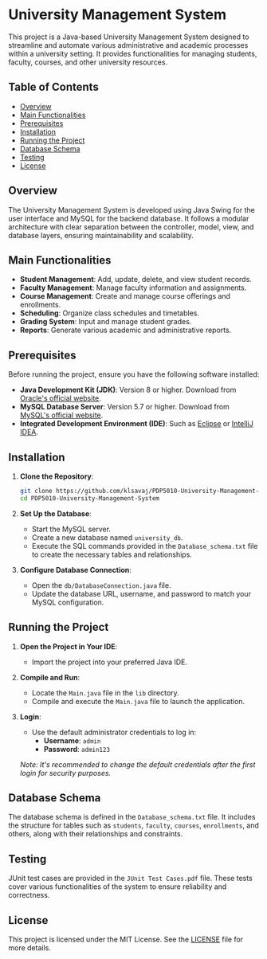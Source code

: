 # University Management System

This project is a Java-based University Management System designed to streamline and automate various administrative and academic processes within a university setting. It provides functionalities for managing students, faculty, courses, and other university resources.

## Table of Contents

- [Overview](#overview)
- [Main Functionalities](#main-functionalities)
- [Prerequisites](#prerequisites)
- [Installation](#installation)
- [Running the Project](#running-the-project)
- [Database Schema](#database-schema)
- [Testing](#testing)
- [License](#license)

## Overview

The University Management System is developed using Java Swing for the user interface and MySQL for the backend database. It follows a modular architecture with clear separation between the controller, model, view, and database layers, ensuring maintainability and scalability.

## Main Functionalities

- **Student Management**: Add, update, delete, and view student records.
- **Faculty Management**: Manage faculty information and assignments.
- **Course Management**: Create and manage course offerings and enrollments.
- **Scheduling**: Organize class schedules and timetables.
- **Grading System**: Input and manage student grades.
- **Reports**: Generate various academic and administrative reports.

## Prerequisites

Before running the project, ensure you have the following software installed:

- **Java Development Kit (JDK)**: Version 8 or higher. Download from [Oracle's official website](https://www.oracle.com/java/technologies/javase-downloads.html).
- **MySQL Database Server**: Version 5.7 or higher. Download from [MySQL's official website](https://dev.mysql.com/downloads/installer/).
- **Integrated Development Environment (IDE)**: Such as [Eclipse](https://www.eclipse.org/downloads/) or [IntelliJ IDEA](https://www.jetbrains.com/idea/download/).

## Installation

1. **Clone the Repository**:

   ```bash
   git clone https://github.com/klsavaj/PDP5010-University-Management-System.git
   cd PDP5010-University-Management-System
   ```

2. **Set Up the Database**:

   - Start the MySQL server.
   - Create a new database named `university_db`.
   - Execute the SQL commands provided in the `Database_schema.txt` file to create the necessary tables and relationships.

3. **Configure Database Connection**:

   - Open the `db/DatabaseConnection.java` file.
   - Update the database URL, username, and password to match your MySQL configuration.

## Running the Project

1. **Open the Project in Your IDE**:

   - Import the project into your preferred Java IDE.

2. **Compile and Run**:

   - Locate the `Main.java` file in the `lib` directory.
   - Compile and execute the `Main.java` file to launch the application.

3. **Login**:

   - Use the default administrator credentials to log in:
     - **Username**: `admin`
     - **Password**: `admin123`

   *Note: It's recommended to change the default credentials after the first login for security purposes.*

## Database Schema

The database schema is defined in the `Database_schema.txt` file. It includes the structure for tables such as `students`, `faculty`, `courses`, `enrollments`, and others, along with their relationships and constraints.

## Testing

JUnit test cases are provided in the `JUnit Test Cases.pdf` file. These tests cover various functionalities of the system to ensure reliability and correctness.

## License

This project is licensed under the MIT License. See the [LICENSE](LICENSE) file for more details.
